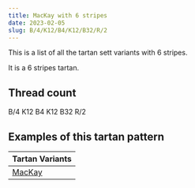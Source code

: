 ```yaml
---
title: MacKay with 6 stripes
date: 2023-02-05
slug: B/4/K12/B4/K12/B32/R/2
---
```

This is a list of all the tartan sett variants with 6 stripes.

It is a 6 stripes tartan.


## Thread count
B/4 K12 B4 K12 B32 R/2

## Examples of this tartan pattern

| Tartan Variants |
|---------------|
| [MacKay](/variants/b/4/k12/b4/k12/b32/r/2-b304080-k000000-rc00000)||
